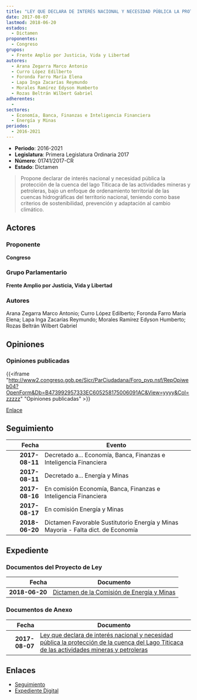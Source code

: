 ```yaml
---
title: "LEY QUE DECLARA DE INTERÉS NACIONAL Y NECESIDAD PÚBLICA LA PROTECCIÓN DE LA CUENCA DEL LAGO TITICACA DE LAS ACTIVIDADES MINERAS Y PETROLERAS"
date: 2017-08-07
lastmod: 2018-06-20
estados: 
  - Dictamen
proponentes: 
  - Congreso
grupos: 
  - Frente Amplio por Justicia, Vida y Libertad
autores: 
  - Arana Zegarra Marco Antonio
  - Curro López Edilberto
  - Foronda Farro María Elena
  - Lapa Inga Zacarías Reymundo
  - Morales Ramírez Edyson Humberto
  - Rozas Beltrán Wilbert Gabriel
adherentes: 
  - 
sectores: 
  - Economía, Banca, Finanzas e Inteligencia Financiera
  - Energía y Minas
periodos: 
  - 2016-2021
---
```


- **Periodo**: 2016-2021
- **Legislatura**: Primera Legislatura Ordinaria 2017
- **Número**: 01741/2017-CR
- **Estado**: Dictamen

> Propone declarar de interés nacional y necesidad pública la protección de la cuenca del lago Titicaca de las actividades mineras y petroleras, bajo un enfoque de ordenamiento territorial de las cuencas hidrográficas del territorio nacional, teniendo como base criterios de sostenibilidad, prevención y adaptación al cambio climático.


## Actores

### Proponente

**Congreso**

### Grupo Parlamentario

**Frente Amplio por Justicia, Vida y Libertad**

### Autores

Arana Zegarra Marco Antonio; Curro López Edilberto; Foronda Farro María Elena; Lapa Inga Zacarías Reymundo; Morales Ramírez Edyson Humberto; Rozas Beltrán Wilbert Gabriel


## Opiniones

### Opiniones publicadas

{{<iframe "http://www2.congreso.gob.pe/Sicr/ParCiudadana/Foro_pvp.nsf/RepOpiweb04?OpenForm&Db=B473992957333EC605258175006091AC&View=yyyy&Col=zzzzz" "Opiniones publicadas" >}}

[Enlace](http://www2.congreso.gob.pe/Sicr/ParCiudadana/Foro_pvp.nsf/RepOpiweb04?OpenForm&Db=B473992957333EC605258175006091AC&View=yyyy&Col=zzzzz)

## Seguimiento

| Fecha | Evento |
|------:|--------|
| **2017-08-11** | Decretado a... Economía, Banca, Finanzas e Inteligencia Financiera|
| **2017-08-11** | Decretado a... Energía y Minas|
| **2017-08-16** | En comisión Economía, Banca, Finanzas e Inteligencia Financiera|
| **2017-08-17** | En comisión Energía y Minas|
| **2018-06-20** | Dictamen Favorable Sustitutorio Energía y Minas Mayoria - Falta dict. de Economía|


## Expediente


### Documentos del Proyecto de Ley

| Fecha | Documento |
|------:|--------|
| **2018-06-20** | [Dictamen de la Comisión de Energía y Minas](http://www.leyes.congreso.gob.pe/Documentos/2016_2021/Dictamenes/Proyectos_de_Ley/01741DC11MAY20180620.pdf) |

### Documentos de Anexo

| Fecha | Documento |
|------:|--------|
| **2017-08-07** | [Ley que declara de interés nacional y necesidad pública la protección de la cuenca del Lago Titicaca de las actividades mineras y petroleras](http://www.leyes.congreso.gob.pe/Documentos/2016_2021/Proyectos_de_Ley_y_de_Resoluciones_Legislativas/PL0174120170807..pdf) |

## Enlaces 

- [Seguimiento](http://www2.congreso.gob.pe/Sicr/TraDocEstProc/CLProLey2016.nsf/f7fff46988ca05b1052578e100829cc7/ee8b4f8dc327a53d052581930072d007?OpenDocument)
- [Expediente Digital](http://www2.congreso.gob.pe/Sicr/TraDocEstProc/CLProLey2016.nsf/f7fff46988ca05b1052578e100829cc7/ee8b4f8dc327a53d052581930072d007?OpenDocument&Click=05257FB7005EB655.eb71d0cf91d8294e05256cdf006b5706/$Body/0.1C6C)
